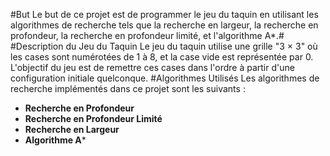 #But
Le but de ce projet est de programmer le jeu du taquin en utilisant les algorithmes de recherche tels que la recherche en largeur, la recherche en profondeur, la recherche en profondeur limité, et l'algorithme A*.#
#Description du Jeu du Taquin
Le jeu du taquin utilise une grille "3 × 3" où les cases sont numérotées de 1 à 8, et la case vide est représentée par 0. L'objectif du jeu est de remettre ces cases dans l'ordre à partir d'une configuration initiale quelconque.
#Algorithmes Utilisés
Les algorithmes de recherche implémentés dans ce projet sont les suivants :
- **Recherche en Profondeur**
- **Recherche en Profondeur Limité**
- **Recherche en Largeur**
- **Algorithme A***
